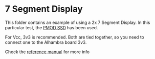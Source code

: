 # 7 Segment Display

This folder contains an example of using a 2x 7 Segment Display. In this particular test, the [PMOD SSD](https://reference.digilentinc.com/reference/pmod/pmodssd/reference-manual) has been used.

For Vcc, 3v3 is recommended. Both are tied together, so you need to connect one to the Alhambra board 3v3.

Check the [reference manual](https://reference.digilentinc.com/_media/reference/pmod/pmodssd/pmodssd_rm.pdf) for more info 
